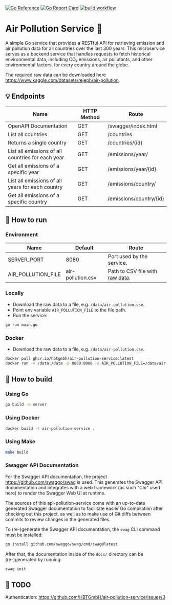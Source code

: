 [![Go Reference](https://pkg.go.dev/badge/github.com/HBTGmbH/air-pollution-service.svg)](https://pkg.go.dev/github.com/HBTGmbH/air-pollution-service) 
[![Go Report Card](https://goreportcard.com/badge/github.com/HBTGmbH/air-pollution-service)](https://goreportcard.com/report/github.com/HBTGmbH/air-pollution-service) 
[![build workflow](https://github.com/HBTGmbH/air-pollution-service/actions/workflows/docker-build.yml/badge.svg)](https://github.com/HBTGmbH/air-pollution-service/actions/workflows/docker-build.yml)

# Air Pollution Service 🌱
A simple Go service that provides a RESTful API for retrieving emission and air pollution data for 
all countries over the last 300 years. This microservice serves as a backend service that handles requests to 
fetch historical environmental data, including CO₂ emissions, air pollutants, and other 
environmental factors, for every country around the globe. 

The required raw data can be downloaded here https://www.kaggle.com/datasets/rejeph/air-pollution.

## 💡 Endpoints

| Name                                              | HTTP Method | Route                   |
|---------------------------------------------------|-------------|-------------------------|
| OpenAPI Documentation                             | GET         | /swagger/index.html     |
| List all countries                                | GET         | /countries              |
| Returns a single country                          | GET         | /countries/{id}         |
| List all emissions of all countries for each year | GET         | /emissions/year/        |
| Get all emissions of a specific year              | GET         | /emissions/year/{id}    |
| List all emissions of all years for each country  | GET         | /emissions/country/     |
| Get all emissions of a specific country           | GET         | /emissions/country/{id} |

## 🚀 How to run

### Environment

| Name               | Default           | Route                                                                                  |
|--------------------|-------------------|----------------------------------------------------------------------------------------|
| SERVER_PORT        | 8080              | Port used by the service.                                                              |
| AIR_POLLUTION_FILE | air-pollution.csv | Path to CSV file with [raw data](ttps://www.kaggle.com/datasets/rejeph/air-pollution). |

### Locally
 * Download the raw data to a file, e.g. `/data/air-pollution.csv`.
 * Point env variable `AIR_POLLUTION_FILE` to the file path. 
 * Run the service:
```bash
go run main.go
```

### Docker
* Download the raw data to a file, e.g. `/data/air-pollution.csv`.
```bash
docker pull ghcr.io/hbtgmbh/air-pollution-service:latest
docker run -v /data:/data -p 8080:8080 -e AIR_POLLUTION_FILE=/data/air-pollution.csv ghcr.io/hbtgmbh/air-pollution-service:latest
```

## 🔨 How to build

### Using Go
```bash
go build -o server
```

### Using Docker
```bash
docker build -t air-pollution-service .
```

### Using Make
```bash
make build
```

### Swagger API Documentation
For the Swagger API documentation, the project https://github.com/swaggo/swag is used. This generates the Swagger API documentation and integrates with a web framework (as such "Chi" used here) to render the Swagger Web UI at runtime.

The sources of this api-pollution-service come with an up-to-date generated Swagger documentation to facilitate easier Go compilation after checking out this project, as well as to make use of Git diffs between commits to review changes in the generated files.

To (re-)generate the Swagger API documentation, the `swag` CLI command must be installed:
```bash
go install github.com/swaggo/swag/cmd/swag@latest
```

After that, the documentation inside of the `docs/` directory can be (re-)generated by running:
```bash
swag init
```

## 📝 TODO
Authentication: https://github.com/HBTGmbH/air-pollution-service/issues/3
